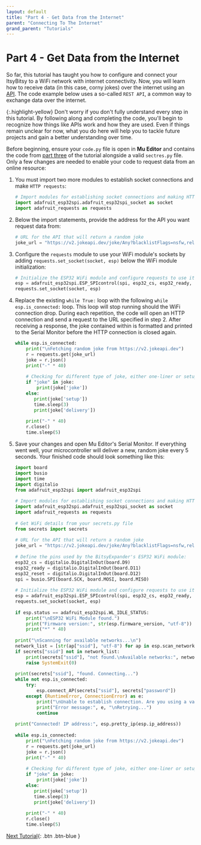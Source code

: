 ```yaml
---
layout: default
title: "Part 4 - Get Data from the Internet"
parent: "Connecting To The Internet"
grand_parent: "Tutorials"
---
```


# Part 4 - Get Data from the Internet

So far, this tutorial has taught you how to configure and connect your ItsyBitsy to a WiFi network with internet connectivity. Now, you will learn how to receive data (in this case, corny jokes) over the internet using an [API](../../glossary/glossary). The code example below uses a so-called `REST API`, a common way to exchange data over the internet.

{:.highlight-yellow}
Don't worry if you don't fully understand every step in this tutorial.  By following along and completing the code, you'll begin to recognize  how things like APIs work and how they are used. Even if things remain  unclear for now, what you do here will help you to tackle future  projects and gain a better understanding over time.

Before beginning, ensure your `code.py` file is open in **Mu Editor** and contains the code from [part three](part-3) of the tutorial alongside a valid `sectres.py` file. Only a few changes are needed to enable your code to request data from an online resource:

1. You must import two more modules to establish socket connections and make `HTTP requests`:
   ```python
   # Import modules for establishing socket connections and making HTTP requests
   import adafruit_esp32spi.adafruit_esp32spi_socket as socket
   import adafruit_requests as requests
   ```

2. Below the import statements, provide the address for the API you want request data from:
   ```python
   # URL for the API that will return a random joke
   joke_url = "https://v2.jokeapi.dev/joke/Any?blacklistFlags=nsfw,religious,political,racist,sexist,explicit"
   ```

3. Configure the `requests` module to use your WiFi module's sockets by adding `requests.set_socket(socket, esp)` below the WiFi module initialization:
   ```python
   # Initialize the ESP32 WiFi module and configure requests to use its sockets
   esp = adafruit_esp32spi.ESP_SPIcontrol(spi, esp32_cs, esp32_ready, esp32_reset)
   requests.set_socket(socket, esp)
   ```

4. Replace the existing `while True:` loop with the following `while esp.is_connected:` loop. This loop will stop running should the WiFi connection drop. During each repetition, the code will open an HTTP connection and send a request to the URL specified in step 2. After receiving a response, the joke contained within is formatted and printed to the Serial Monitor before the HTTP connection is closed again.

   ```python
   while esp.is_connected:
       print("\nFetching random joke from https://v2.jokeapi.dev")
       r = requests.get(joke_url)
       joke = r.json()
       print("-" * 40)
            
       # Checking for different type of joke, either one-liner or setup and delivery joke
       if "joke" in joke:
           print(joke['joke'])
       else:
          print(joke['setup'])
          time.sleep(3)
          print(joke['delivery'])
      
       print("-" * 40)
       r.close()
       time.sleep(5)
   ```

5. Save your changes and open Mu Editor's Serial Monitor. If everything went well, your microcontroller will deliver a new, random joke every 5 seconds. Your finished code should look something like this:

   ```python
   import board
   import busio
   import time
   import digitalio
   from adafruit_esp32spi import adafruit_esp32spi
      
   # Import modules for establishing socket connections and making HTTP requests
   import adafruit_esp32spi.adafruit_esp32spi_socket as socket
   import adafruit_requests as requests
       
   # Get WiFi details from your secrets.py file
   from secrets import secrets
      
   # URL for the API that will return a random joke
   joke_url = "https://v2.jokeapi.dev/joke/Any?blacklistFlags=nsfw,religious,political,racist,sexist,explicit"
         
   # Define the pins used by the BitsyExpander's ESP32 WiFi module:
   esp32_cs = digitalio.DigitalInOut(board.D9)
   esp32_ready = digitalio.DigitalInOut(board.D11)
   esp32_reset = digitalio.DigitalInOut(board.D12)
   spi = busio.SPI(board.SCK, board.MOSI, board.MISO)
      
   # Initialize the ESP32 WiFi module and configure requests to use its sockets
   esp = adafruit_esp32spi.ESP_SPIcontrol(spi, esp32_cs, esp32_ready, esp32_reset)
   requests.set_socket(socket, esp)
               
   if esp.status == adafruit_esp32spi.WL_IDLE_STATUS:
       print("\nESP32 WiFi Module found.")
       print("Firmware version:", str(esp.firmware_version, "utf-8"))
       print("*" * 40)
       
   print("\nScanning for available networks...\n")
   network_list = [str(ap["ssid"], "utf-8") for ap in esp.scan_networks()]    
   if secrets["ssid"] not in network_list:
       print(secrets["ssid"], "not found.\nAvailable networks:", network_list) 
       raise SystemExit(0)
            
   print(secrets["ssid"], "found. Connecting...")
   while not esp.is_connected:
       try:
           esp.connect_AP(secrets["ssid"], secrets["password"])
       except (RuntimeError, ConnectionError) as e:
           print("\nUnable to establish connection. Are you using a valid password?")
           print("Error message:", e, "\nRetrying...")
           continue
            
   print("Connected! IP address:", esp.pretty_ip(esp.ip_address))
         
   while esp.is_connected:
       print("\nFetching random joke from https://v2.jokeapi.dev")
       r = requests.get(joke_url)
       joke = r.json()
       print("-" * 40)
               
       # Checking for different type of joke, either one-liner or setup and delivery joke
       if "joke" in joke:
           print(joke['joke'])
       else:
          print(joke['setup'])
          time.sleep(3)
          print(joke['delivery'])
         
       print("-" * 40)
       r.close()
       time.sleep(5)
   ```

[Next Tutorial](../assembling-custom-components/){: .btn .btn-blue }
